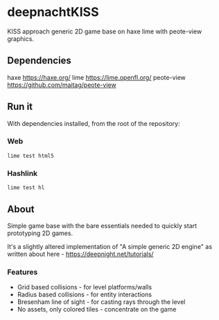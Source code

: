 # deepnachtKISS

KISS approach generic 2D game base on haxe lime with peote-view graphics.

## Dependencies

haxe https://haxe.org/
lime https://lime.openfl.org/
peote-view https://github.com/maitag/peote-view

## Run it

With dependencies installed, from the root of the repository:

### Web

```terminal
lime test html5
```

### Hashlink

```terminal
lime test hl
```

## About

Simple game base with the bare essentials needed to quickly start prototyping 2D games.

It's a slightly altered implementation of "A simple generic 2D engine" as written about here - https://deepnight.net/tutorials/

### Features

 - Grid based collisions - for level platforms/walls
 - Radius based collisions - for entity interactions
 - Bresenham line of sight - for casting rays through the level
 - No assets, only colored tiles - concentrate on the game
